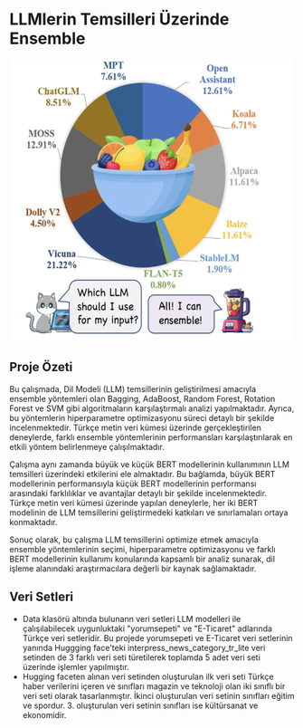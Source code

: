 # LLMlerin Temsilleri Üzerinde Ensemble
<p align="center">
<img src="https://github.com/hilalmydan/LLMModels/blob/main/image/LLM%20Models.png" alt="rule-based" width="500" height="500"/>
<p>
  
## Proje Özeti

Bu çalışmada, Dil Modeli (LLM) temsillerinin geliştirilmesi amacıyla ensemble yöntemleri olan Bagging, AdaBoost, Random Forest, Rotation Forest ve SVM gibi algoritmaların karşılaştırmalı analizi yapılmaktadır. Ayrıca, bu yöntemlerin hiperparametre optimizasyonu süreci detaylı bir şekilde incelenmektedir. Türkçe metin veri kümesi üzerinde gerçekleştirilen deneylerde, farklı ensemble yöntemlerinin performansları karşılaştırılarak en etkili yöntem belirlenmeye çalışılmaktadır.

Çalışma aynı zamanda büyük ve küçük BERT modellerinin kullanımının LLM temsilleri üzerindeki etkilerini ele almaktadır. Bu bağlamda, büyük BERT modellerinin performansıyla küçük BERT modellerinin performansı arasındaki farklılıklar ve avantajlar detaylı bir şekilde incelenmektedir. Türkçe metin veri kümesi üzerinde yapılan deneylerle, her iki BERT modelinin de LLM temsillerini geliştirmedeki katkıları ve sınırlamaları ortaya konmaktadır.

Sonuç olarak, bu çalışma LLM temsillerini optimize etmek amacıyla ensemble yöntemlerinin seçimi, hiperparametre optimizasyonu ve farklı BERT modellerinin kullanımı konularında kapsamlı bir analiz sunarak, dil işleme alanındaki araştırmacılara değerli bir kaynak sağlamaktadır. 

## Veri Setleri
* Data klasörü altında bulunann veri setleri LLM modelleri ile çalışılabilecek uygunluktaki "yorumsepeti" ve "E-Ticaret" adlarında Türkçe veri setleridir. Bu projede yorumsepeti ve E-Ticaret veri setlerinin yanında Huggging face'teki interpress_news_category_tr_lite veri setinden de 3 farklı veri seti türetilerek toplamda 5 adet veri seti üzerinde işlemler yapılmıştır.
* Hugging faceten alınan veri setinden oluşturulan ilk veri seti Türkçe haber verilerini içeren ve sınıfları magazin ve teknoloji olan iki sınıflı bir veri seti olarak tasarlanmıştır. İkinci oluşturulan veri setinin sınıfları eğitim ve spordur. 3. oluşturulan veri setinin sınıfları ise kültürsanat ve ekonomidir.
  
